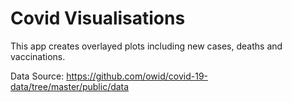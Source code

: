 # Covid Visualisations

This app creates overlayed plots including new cases, deaths and vaccinations.

Data Source: https://github.com/owid/covid-19-data/tree/master/public/data
